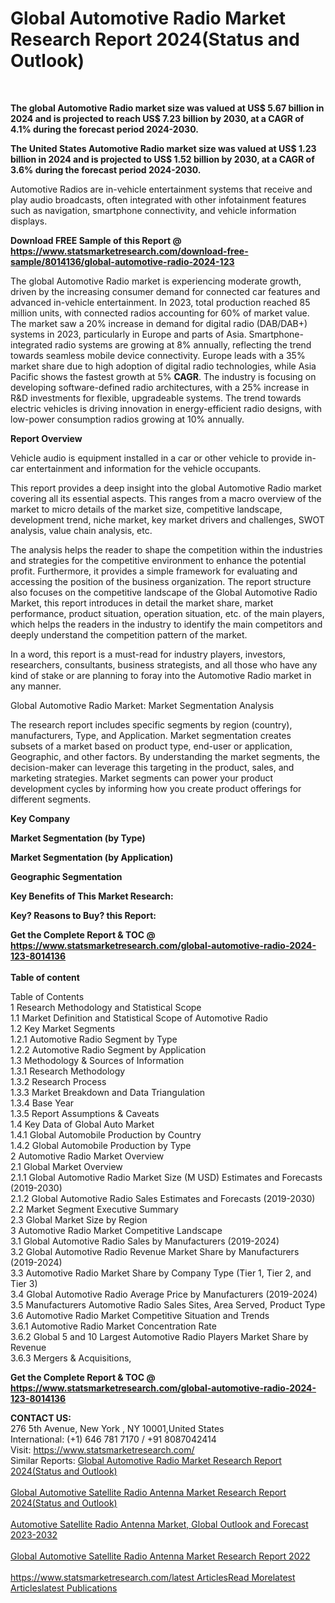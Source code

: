 <h1>Global Automotive Radio Market Research Report 2024(Status and Outlook)</h1><br/><p><strong>The global Automotive Radio market size was valued at US$ 5.67 billion in 2024 and is projected to reach US$ 7.23 billion by 2030, at a <strong>CAGR</strong> of 4.1% during the forecast period 2024-2030.</strong></p><p><strong>The United States Automotive Radio market size was valued at US$ 1.23 billion in 2024 and is projected to US$ 1.52 billion by 2030, at a <strong>CAGR</strong> of 3.6% during the forecast period 2024-2030.</strong></p><p>Automotive Radios are in-vehicle entertainment systems that receive and play audio broadcasts, often integrated with other infotainment features such as navigation, smartphone connectivity, and vehicle information displays.</p><p><strong>Download FREE Sample of this Report @ <a href="https://www.statsmarketresearch.com/download-free-sample/8014136/global-automotive-radio-2024-123">https://www.statsmarketresearch.com/download-free-sample/8014136/global-automotive-radio-2024-123</a></strong></p><p>The global Automotive Radio market is experiencing moderate growth, driven by the increasing consumer demand for connected car features and advanced in-vehicle entertainment. In 2023, total production reached 85 million units, with connected radios accounting for 60% of market value. The market saw a 20% increase in demand for digital radio (DAB/DAB+) systems in 2023, particularly in Europe and parts of Asia. Smartphone-integrated radio systems are growing at 8% annually, reflecting the trend towards seamless mobile device connectivity. Europe leads with a 35% market share due to high adoption of digital radio technologies, while Asia Pacific shows the fastest growth at 5% <strong>CAGR</strong>. The industry is focusing on developing software-defined radio architectures, with a 25% increase in R&D investments for flexible, upgradeable systems. The trend towards electric vehicles is driving innovation in energy-efficient radio designs, with low-power consumption radios growing at 10% annually.</p><p><strong><span style="text-align:center">Report Overview</span></strong></p><p>Vehicle audio is equipment installed in a car or other vehicle to provide in-car entertainment and information for the vehicle occupants.</p><p>This report provides a deep insight into the global Automotive Radio market covering all its essential aspects. This ranges from a macro overview of the market to micro details of the market size, competitive landscape, development trend, niche market, key market drivers and challenges, SWOT analysis, value chain analysis, etc.</p><p>The analysis helps the reader to shape the competition within the industries and strategies for the competitive environment to enhance the potential profit. Furthermore, it provides a simple framework for evaluating and accessing the position of the business organization. The report structure also focuses on the competitive landscape of the Global Automotive Radio Market, this report introduces in detail the market share, market performance, product situation, operation situation, etc. of the main players, which helps the readers in the industry to identify the main competitors and deeply understand the competition pattern of the market.</p><p>In a word, this report is a must-read for industry players, investors, researchers, consultants, business strategists, and all those who have any kind of stake or are planning to foray into the Automotive Radio market in any manner.</p><p>Global Automotive Radio Market: Market Segmentation Analysis</p><p>The research report includes specific segments by region (country), manufacturers, Type, and Application. Market segmentation creates subsets of a market based on product type, end-user or application, Geographic, and other factors. By understanding the market segments, the decision-maker can leverage this targeting in the product, sales, and marketing strategies. Market segments can power your product development cycles by informing how you create product offerings for different segments.</p><p><strong>Key Company</strong></p><p><strong>Market Segmentation (by Type)</strong></p><p><strong>Market Segmentation (<strong>by Application</strong>)</strong></p><p><strong>Geographic Segmentation</strong></p><p><strong>Key Benefits of This Market Research:</strong></p><p><strong>Key? <strong>Reasons to Buy</strong>? this Report:</strong></p><div><b>Get the Complete Report & TOC @ <a href="https://www.statsmarketresearch.com/global-automotive-radio-2024-123-8014136">https://www.statsmarketresearch.com/global-automotive-radio-2024-123-8014136</a></b></div><br><b>Table of content</b><p>Table of Contents<br /> 1 Research Methodology and Statistical Scope<br /> 1.1 Market Definition and Statistical Scope of Automotive Radio<br /> 1.2 Key Market Segments<br /> 1.2.1 Automotive Radio Segment by Type<br /> 1.2.2 Automotive Radio Segment by Application<br /> 1.3 Methodology & Sources of Information<br /> 1.3.1 Research Methodology<br /> 1.3.2 Research Process<br /> 1.3.3 Market Breakdown and Data Triangulation<br /> 1.3.4 Base Year<br /> 1.3.5 Report Assumptions & Caveats<br /> 1.4 Key Data of Global Auto Market<br /> 1.4.1 Global Automobile Production by Country<br /> 1.4.2 Global Automobile Production by Type<br /> 2 Automotive Radio Market Overview<br /> 2.1 Global Market Overview<br /> 2.1.1 Global Automotive Radio Market Size (M USD) Estimates and Forecasts (2019-2030)<br /> 2.1.2 Global Automotive Radio Sales Estimates and Forecasts (2019-2030)<br /> 2.2 Market Segment Executive Summary<br /> 2.3 Global Market Size by Region<br /> 3 Automotive Radio Market Competitive Landscape<br /> 3.1 Global Automotive Radio Sales by Manufacturers (2019-2024)<br /> 3.2 Global Automotive Radio Revenue Market Share by Manufacturers (2019-2024)<br /> 3.3 Automotive Radio Market Share by Company Type (Tier 1, Tier 2, and Tier 3)<br /> 3.4 Global Automotive Radio Average Price by Manufacturers (2019-2024)<br /> 3.5 Manufacturers Automotive Radio Sales Sites, Area Served, Product Type<br /> 3.6 Automotive Radio Market Competitive Situation and Trends<br /> 3.6.1 Automotive Radio Market Concentration Rate<br /> 3.6.2 Global 5 and 10 Largest Automotive Radio Players Market Share by Revenue<br /> 3.6.3 Mergers & Acquisitions, <br><div><b>Get the Complete Report & TOC @ <a href="https://www.statsmarketresearch.com/global-automotive-radio-2024-123-8014136">https://www.statsmarketresearch.com/global-automotive-radio-2024-123-8014136</a></b></div></p> <b>CONTACT US:</b><br>276 5th Avenue, New York , NY 10001,United States<br>International: (+1) 646 781 7170 / +91 8087042414<br>Visit: <a href="https://www.statsmarketresearch.com/">https://www.statsmarketresearch.com/</a><br>Similar Reports: <a href="https://www.statsmarketresearch.com/global-automotive-radio-2024-123-8014136">Global Automotive Radio Market Research Report 2024(Status and Outlook)</a><br/><br/><a href="https://www.statsmarketresearch.com/global-automotive-radio-2024-123-8014136">Global Automotive Satellite Radio Antenna Market Research Report 2024(Status and Outlook)</a><br/><br/><a href="https://www.statsmarketresearch.com/global-automotive-radio-2024-123-8014136">Automotive Satellite Radio Antenna Market, Global Outlook and Forecast 2023-2032</a><br/><br/><a href="https://www.statsmarketresearch.com/global-automotive-radio-2024-123-8014136">Global Automotive Satellite Radio Antenna Market Research Report 2022</a><br/><br/><a href="https://gyeongbokgung.com">https://www.statsmarketresearch.com/</a><a href="https://hallyeomaritime.com">latest Articles</a><a href="https://jingwansa.com">Read More</a><a href=https://nguoiviet.jp/">latest Articles</a><a href="https://www.intelmarketresearch.com/">latest Publications</a>